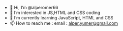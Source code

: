 - 👋 Hi, I’m @alperomer66
- 👀 I’m interested in JS,HTML and CSS coding 
- 🌱 I’m currently learning JavaScript, HTML and CSS
- 📫 How to reach me : email : alper.yumer@gmail.com

<!---
alperomer66/alperomer66 is a ✨ special ✨ repository because its `README.md` (this file) appears on your GitHub profile.
You can click the Preview link to take a look at your changes.
--->
